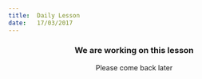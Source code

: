 ```yaml
---
title:  Daily Lesson
date:   17/03/2017
---
```


### <center>We are working on this lesson</center>
<center>Please come back later</center>